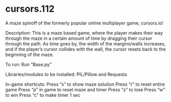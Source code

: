 # cursors.112
A maze spinoff of the formerly popular online multiplayer game, cursors.io!

Description:
This is a maze based game, where the player makes their way through the maze in a certain amount
of time by dragging their cursor through the path. As time goes by, the width of the margins/walls
increases, and if the player’s cursor collides with the wall, the cursor resets back to the beginning of
the maze.

To run:
Run “Base.py”

Libraries/modules to be installed:
PIL/Pillow and Requests

In-game shortcuts:
Press “s” to show maze solution
Press “r” to reset entire game
Press “p” in game to reset maze and timer
Press “z” to lose
Press “w” to win
Press “c” to make timer 1 sec
